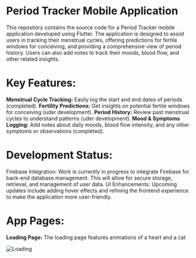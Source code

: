 # Period Tracker Mobile Application
This repository contains the source code for a Period Tracker mobile application developed using Flutter. The application is designed to assist users in tracking their menstrual cycles, offering predictions for fertile windows for conceiving, and providing a comprehensive view of period history. Users can also add notes to track their moods, blood flow, and other related insights.

# Key Features:
**Menstrual Cycle Tracking:** Easily log the start and end dates of periods (completed).
**Fertility Predictions:** Get insights on potential fertile windows for conceiving (uder development).
**Period History:** Review past menstrual cycles to understand patterns (uder development).
**Mood & Symptoms Logging:** Add notes about daily moods, blood flow intensity, and any other symptoms or observations (completed).

# Development Status:
Firebase Integration: Work is currently in progress to integrate Firebase for back-end database management. This will allow for secure storage, retrieval, and management of user data.
UI Enhancements: Upcoming updates include adding hover effects and refining the frontend experience to make the application more user-friendly.

# App Pages: 
**Loading Page:**
The loading page features animations of a heart and a cat

![Loading](https://github.com/HalaJah/FlutterLearningJourney/edit/main/period_tracker_app/UI/Loading.jpg)
